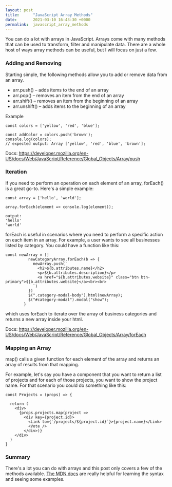```yaml
---
layout: post
title:      "JavaScript Array Methods"
date:       2021-03-10 16:43:30 +0000
permalink:  javascript_array_methods
---
```



You can do a lot with arrays in JavaScript. Arrays come with many methods that can be used to transform, filter and manipulate data. There are a whole host of ways array methods can be useful, but I will focus on just a few.

### Adding and Removing
Starting simple, the following methods allow you to add or remove data from an array. 

* arr.push() – adds items to the end of an array
* arr.pop() – removes an item from the end of an array
* arr.shift() – removes an item from the beginning of an array
* arr.unshift() – adds items to the beginning of an array

Example
```
const colors = ['yellow', 'red', 'blue'];

const addColor = colors.push('brown');
console.log(colors);
// expected output: Array ['yellow', 'red', 'blue', 'brown'];
```

Docs: https://developer.mozilla.org/en-US/docs/Web/JavaScript/Reference/Global_Objects/Array/push

### Iteration
If you need to perform an operation on each element of an array, forEach() is a great go-to. Here's a simple example:

```
const array = ['hello', 'world'];

array.forEach(element => console.log(element));

output: 
'hello' 
'world'

```

forEach is useful in scenarios where you need to perform a specific action on each item in an array. For example, a user wants to see all businesses listed by category. You could have a function like this:

```
const newArray = []
          newCategoryArray.forEach(b => {
            newArray.push(`
              <h2>${b.attributes.name}</h2>
              <p>${b.attributes.description}</p>
              <a href="${b.attributes.website}" class="btn btn-primary">${b.attributes.website}</a><br><br>
            `)
          })
          $(".category-modal-body").html(newArray);
          $("#category-modal").modal("show");
        }
```
which uses forEach to iterate over the array of business categories and returns a new array inside your html.

Docs: https://developer.mozilla.org/en-US/docs/Web/JavaScript/Reference/Global_Objects/Array/forEach

### Mapping an Array
map() calls a given function for each element of the array and returns an array of results from that mapping.

For example, let's say you have a component that you want to return a list of projects and for each of those projects, you want to show the project name. For that scenario you could do something like this:

```
const Projects = (props) => {

  return (
    <div>
      {props.projects.map(project =>
        <div key={project.id}>
          <Link to={`/projects/${project.id}`}>{project.name}</Link>
          <Vote />
        </div>)}
    </div>
  )
}
```

### Summary

There's a lot you can do with arrays and this post only covers a few of the methods available. [The MDN docs](https://developer.mozilla.org/en-US/docs/Web/JavaScript/Reference/Global_Objects/Array) are really helpful for learning the syntax and seeing some examples. 


